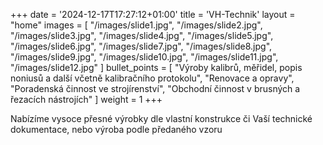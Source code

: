 +++
date = '2024-12-17T17:27:12+01:00'
title = 'VH-Technik'
layout = "home"
images = [
    "/images/slide1.jpg",
    "/images/slide2.jpg",
    "/images/slide3.jpg",
    "/images/slide4.jpg",
    "/images/slide5.jpg",
    "/images/slide6.jpg",
    "/images/slide7.jpg",
    "/images/slide8.jpg",
    "/images/slide9.jpg",
    "/images/slide10.jpg",
    "/images/slide11.jpg",
    "/images/slide12.jpg"
]
bullet_points = [
  "Výroby kalibrů, měřidel, popis noniusů a další včetně kalibračního protokolu",
  "Renovace a opravy",
  "Poradenská činnost ve strojírenství",
  "Obchodní činnost v brusných a řezacích nástrojích"
]
weight = 1
+++

Nabízíme vysoce přesné výrobky dle vlastní konstrukce či Vaší technické dokumentace, nebo výroba
podle předaného vzoru
